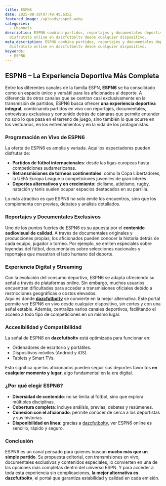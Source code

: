 ```yaml
---
title: ESPN6
date: 2025-08-30T07:49:45.635Z
featured_image: /uploads/espn6.webp
categories:
  - Channels
description: ESPN6 combina partidos, reportajes y documentales deportivos.
  Disfrútalo online en dazcfutboltv desde cualquier dispositivo.
meta_description: ESPN6 combina partidos, reportajes y documentales deportivos.
  Disfrútalo online en dazcfutboltv desde cualquier dispositivo.
keywords:
  - ESPN6
---
```

<!--StartFragment-->

## ESPN6 – La Experiencia Deportiva Más Completa

Entre los diferentes canales de la familia ESPN, **ESPN6** se ha consolidado como un espacio único y versátil para los aficionados al deporte. A diferencia de otros canales que se centran casi exclusivamente en la transmisión de partidos, ESPN6 busca ofrecer **una experiencia deportiva integral**, combinando partidos en vivo con reportajes, documentales, entrevistas exclusivas y contenido detrás de cámaras que permite entender no solo lo que pasa en el terreno de juego, sino también lo que ocurre en los vestuarios, en los entrenamientos y en la vida de los protagonistas.

### Programación en Vivo de ESPN6

La oferta de ESPN6 es amplia y variada. Aquí los espectadores pueden disfrutar de:

* **Partidos de fútbol internacionales**: desde las ligas europeas hasta competiciones sudamericanas.
* **Retransmisiones de torneos continentales**: como la Copa Libertadores, la UEFA Europa League o competiciones juveniles de gran interés.
* **Deportes alternativos y en crecimiento**: ciclismo, atletismo, rugby, natación y tenis suelen ocupar espacios destacados en su parrilla.

Lo más atractivo es que ESPN6 no solo emite los encuentros, sino que los complementa con previas, debates y análisis detallados.

### Reportajes y Documentales Exclusivos

Uno de los puntos fuertes de ESPN6 es su apuesta por el **contenido audiovisual de calidad**. A través de documentales originales y producciones propias, los aficionados pueden conocer la historia detrás de cada equipo, jugador o torneo. Por ejemplo, se emiten especiales sobre leyendas del fútbol, documentales sobre selecciones nacionales y reportajes que muestran el lado humano del deporte.

### Experiencia Digital y Streaming

Con la evolución del consumo deportivo, ESPN6 se adapta ofreciendo su señal a través de plataformas online. Sin embargo, muchos usuarios encuentran dificultades para acceder a transmisiones oficiales debido a restricciones geográficas o costos elevados.\
Aquí es donde **[dazcfutboltv](https://dazcfutboltv.me/)** se convierte en la mejor alternativa. Este portal permite ver ESPN6 en vivo desde cualquier dispositivo, sin cortes y con una señal estable. Además, centraliza varios canales deportivos, facilitando el acceso a todo tipo de competiciones en un mismo lugar.

### Accesibilidad y Compatibilidad

La señal de ESPN6 en **dazcfutboltv** está optimizada para funcionar en:

* Ordenadores de escritorio y portátiles.
* Dispositivos móviles (Android y iOS).
* Tablets y Smart TVs.

Esto significa que los aficionados pueden seguir sus deportes favoritos **en cualquier momento y lugar**, algo fundamental en la era digital.

### ¿Por qué elegir ESPN6?

* **Diversidad de contenido**: no se limita al fútbol, sino que explora múltiples disciplinas.
* **Cobertura completa**: incluye análisis, previas, debates y resúmenes.
* **Conexión con el aficionado**: permite conocer de cerca a los deportistas y sus historias.
* **Disponibilidad en línea**: gracias a [dazcfutboltv](https://dazcfutboltv.me/), ver ESPN6 online es sencillo, rápido y seguro.

### Conclusión

ESPN6 es un canal pensado para quienes buscan **mucho más que un simple partido**. Su propuesta editorial, con transmisiones en vivo, documentales exclusivos y contenidos especiales, lo convierten en una de las opciones más completas dentro del universo ESPN. Y para acceder a toda esta experiencia sin complicaciones, **la mejor alternativa es dazcfutboltv**, el portal que garantiza estabilidad y calidad en cada emisión.

<!--EndFragment-->